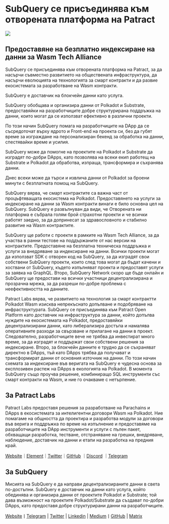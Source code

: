 # SubQuery се присъединява към отворената платформа на Patract

![](https://miro.medium.com/max/1400/0*0inUQ8U1g9auTjfU)

## Предоставяне на безплатно индексиране на данни за Wasm Tech Alliance

SubQuery се присъединява към отворената платформа на Patract, за да насърчи съвместно развитието на обществената инфраструктура, да насърчи еволюцията на технологията за смарт контракти и да развие екосистемата за разработване на Wasm контракти.

SubQuery е доставчик на блокчейн данни като услуга.

SubQuery обобщава и организира данни от Polkadot и Substrate, предоставяйки на разработчиците добре структурирана поддръжка на данни, които могат да се използват ефективно в различни проекти.

По този начин SubQuery помага на разработчиците на DApp да се съсредоточат върху ядрото и Front-end на проекта си, без да губят време за изграждане на персонализиран бекенд за обработка на данни, спестявайки време и усилия.

SubQuery може да помогне на проектите на Polkadot и Substrate да изградят по-добри DApps, като позволява на всеки екип работещ на Substrate и Polkadot да обработва, изпраща, трансформира и съхранява данни.

Днес всеки може да търси и извлича данни от Polkadot за броени минути с безплатната помощ на SubQuery.

SubQuery вярва, че смарт контрактите са важна част от процъфтяващата екосистема на Polkadot. Предоставянето на услуги за индексиране на данни за Wasm контракти винаги е било основна цел на SubQuery. SubQuery е развълнуван да види, че Отворената ни платформа е събрала голям брой страхотни проекти и че всички работят заедно, за да допринесат за здравословното и стабилно развитие на Wasm контрактите.

SubQuery ще работи с проекти в рамките на Wasm Tech Alliance, за да участва в ранни тестове на поддържаните от нас версии на контрактите. Предоставяне на безплатна техническа поддръжка и услуги за внедряване за индексиране на данни. Всички проекти могат да използват SDK с отворен код на SubQuery, за да изградят свои собствени SubQuery проекти, които след това могат да бъдат качени и хоствани от SubQuery, където изпълняват проекта и предоставят услуги за заявка на GraphQL. Второ, SubQuery Network скоро ще бъде онлайн и SubQuery ще предостави на всички участници децентрализирана и прозрачна мрежа, за да разреши по-добре проблема с неефективността на данните.

Patract Labs вярва, че развитието на технология за смарт контрактти Polkadot Wasm изисква непрекъснато допълване и подобряване на инфраструктурата. SubQuery се присъединява към Patract Open Platform като доставчик на инфраструктура за данни, който допълва нуждите на екосистемата на Polkadot, предоставяйки децентрализирани данни, като либерализира достъпа и намалява оперативните разходи за свързване и прилагане на данни в проект. Следователно, разработчиците вече не трябва да инвестират много време, за да изградят и поддържат свои собствени решения за индексиране. Второ, за блокчейн данните е трудно да се съхраняват директно в DApps, тъй като DApps трябва да получават и трансформират данни от основния източник на данни. По този начин схемата за индексиране във веригата на SubQuery е чудесна основа за експлозивен растеж на DApps в екологията на Polkadot. В момента SubQuery също проучва решение, комбиниращо SQL инструменти със смарт контракти на Wasm, и ние го очакваме с нетърпение.

## За Patract Labs

Patract Labs предоставя решения за разработване на Parachains и DApps в екосистемата за интелигентни договори Wasm на Polkadot. Ние помагаме на общността да проектира и разработва модули за договори във верига и поддръжка по време на изпълнение и предоставяме на разработчиците на DApp инструменти и услуги с пълен пакет, обхващащи разработка, тестване, отстраняване на грешки, внедряване, наблюдение, доставчик на данни и етапи на разработка на предния край.

[Website](https://patract.io/)｜[Element](https://app.element.io/#/room/#PatractLabsDev:matrix.org)｜[Twitter](https://twitter.com/PatractLabs)｜[GitHub](https://github.com/patractlabs) ｜[Discord](https://discord.gg/yMRMqcAb24) ｜[Telegram](https://t.me/patract)

## За SubQuery

Мисията на SubQuery е да направи децентрализираните данни в света по-достъпни. SubQuery е доставчик на данни като услуга, който обединява и организира данни от проектите Polkadot и Substrate; той дава възможност на проектите Polkadot/Substrate да създават по-добри DApps, като предоставя добре структурирани данни на разработчиците.

[Website](https://www.subquery.network/)丨[Telegram](https://t.me/subquerynetwork) | [Twitter](https://twitter.com/subquerynetwork) | [Linkedin](https://www.linkedin.com/company/subquery) | [Medium](https://subquery.medium.com/)丨[GitHub](https://github.com/subquery/subql) | [Matrix](https://matrix.to/#/#subquery:matrix.org)
